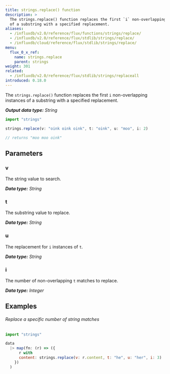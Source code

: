 ```yaml
---
title: strings.replace() function
description: >
  The strings.replace() function replaces the first `i` non-overlapping instances
  of a substring with a specified replacement.
aliases:
  - /influxdb/v2.0/reference/flux/functions/strings/replace/
  - /influxdb/v2.0/reference/flux/stdlib/strings/replace/
  - /influxdb/cloud/reference/flux/stdlib/strings/replace/
menu:
  flux_0_x_ref:
    name: strings.replace
    parent: strings
weight: 301
related:
  - /influxdb/v2.0/reference/flux/stdlib/strings/replaceall
introduced: 0.18.0
---
```


The `strings.replace()` function replaces the first `i` non-overlapping instances
of a substring with a specified replacement.

_**Output data type:** String_

```js
import "strings"

strings.replace(v: "oink oink oink", t: "oink", u: "moo", i: 2)

// returns "moo moo oink"
```

## Parameters

### v
The string value to search.

_**Data type:** String_

### t
The substring value to replace.

_**Data type:** String_

### u
The replacement for `i` instances of `t`.

_**Data type:** String_

### i
The number of non-overlapping `t` matches to replace.

_**Data type:** Integer_

## Examples

###### Replace a specific number of string matches
```js
import "strings"

data
  |> map(fn: (r) => ({
      r with
      content: strings.replace(v: r.content, t: "he", u: "her", i: 3)
    })
  )
```
